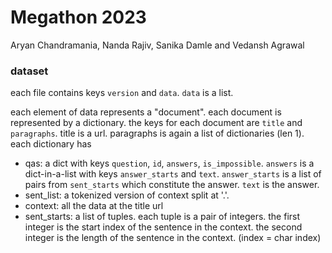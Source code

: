 # Megathon 2023

Aryan Chandramania, Nanda Rajiv, Sanika Damle and Vedansh Agrawal

### dataset

each file contains keys `version` and `data`. `data` is a list. 

each element of data represents a "document". each document is represented by a dictionary. the keys for each document are `title` and `paragraphs`. title is a url. paragraphs is again a list of dictionaries (len 1). each dictionary has 
* qas: a dict with keys `question`, `id`, `answers`, `is_impossible`. `answers` is a dict-in-a-list with keys `answer_starts` and `text`. `answer_starts` is a list of pairs from `sent_starts` which constitute the answer. `text` is the answer.
* sent_list: a tokenized version of context split at '.'.
* context: all the data at the title url
* sent_starts: a list of tuples. each tuple is a pair of integers. the first integer is the start index of the sentence in the context. the second integer is the length of the sentence in the context. (index = char index)